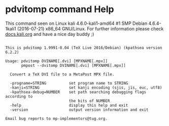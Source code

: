 # pdvitomp command Help
 
 This command seen on Linux kali 4.6.0-kali1-amd64 #1 SMP Debian 4.6.4-1kali1 (2016-07-21) x86_64 GNU/Linux. For further information please check [docs.kali.org](docs.kali.org) and have a nice day buddy ;) 

~~~

This is pdvitomp 1.9991-0.04 (TeX Live 2016/Debian) (kpathsea version 6.2.2)

Usage: pdvitomp DVINAME[.dvi] [MPXNAME[.mpx]]
       pmpost --dvitomp DVINAME[.dvi] [MPXNAME[.mpx]]

  Convert a TeX DVI file to a MetaPost MPX file.

  -progname=STRING          set program name to STRING
  -kanji=STRING             set kanji encoding (sjis, jis, euc, utf8)
  -kpathsea-debug=NUMBER    set path searching debugging flags according to
                            the bits of NUMBER
  -help                     display this help and exit
  -version                  output version information and exit

Email bug reports to mp-implementors@tug.org.


~~~
